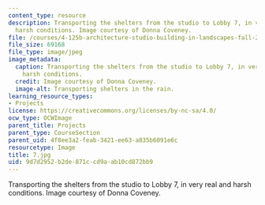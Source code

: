 ```yaml
---
content_type: resource
description: Transporting the shelters from the studio to Lobby 7, in very real and
  harsh conditions. Image courtesy of Donna Coveney.
file: /courses/4-125b-architecture-studio-building-in-landscapes-fall-2005/9d7d2952b2de871ccd9aab10cd872bb9_7.jpg
file_size: 69168
file_type: image/jpeg
image_metadata:
  caption: Transporting the shelters from the studio to Lobby 7, in very real and
    harsh conditions.
  credit: Image courtesy of Donna Coveney.
  image-alt: Transporting shelters in the rain.
learning_resource_types:
- Projects
license: https://creativecommons.org/licenses/by-nc-sa/4.0/
ocw_type: OCWImage
parent_title: Projects
parent_type: CourseSection
parent_uid: 4f8ee3a2-feab-3421-ee63-a835b6091e6c
resourcetype: Image
title: 7.jpg
uid: 9d7d2952-b2de-871c-cd9a-ab10cd872bb9
---
```

Transporting the shelters from the studio to Lobby 7, in very real and harsh conditions. Image courtesy of Donna Coveney.